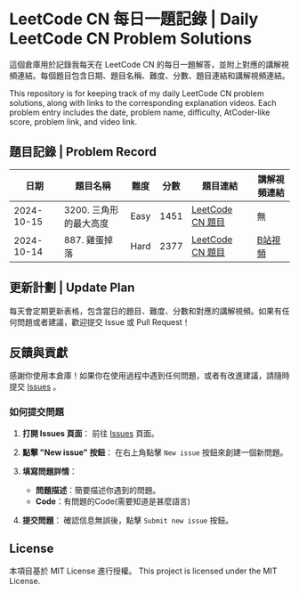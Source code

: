 # LeetCode CN 每日一題記錄 | Daily LeetCode CN Problem Solutions

這個倉庫用於記錄我每天在 LeetCode CN 的每日一題解答，並附上對應的講解視頻連結。每個題目包含日期、題目名稱、難度、分數、題目連結和講解視頻連結。

This repository is for keeping track of my daily LeetCode CN problem solutions, along with links to the corresponding explanation videos. Each problem entry includes the date, problem name, difficulty, AtCoder-like score, problem link, and video link.

## 題目記錄 | Problem Record

| 日期       | 題目名稱              | 難度  | 分數  | 題目連結                                                       | 講解視頻連結                                   |
| ---------- | --------------------- | ----- | ----- | -------------------------------------------------------------- | ---------------------------------------------- |
| 2024-10-15 | 3200. 三角形的最大高度 | Easy  | 1451  | [LeetCode CN 題目](https://leetcode.cn/problems/maximum-height-of-a-triangle) | 無                                         |
| 2024-10-14 | 887. 雞蛋掉落          | Hard  | 2377  | [LeetCode CN 題目](https://leetcode.cn/problems/super-egg-drop)  | [B站視頻](https://bilibili.com)               |

## 更新計劃 | Update Plan

每天會定期更新表格，包含當日的題目、難度、分數和對應的講解視頻。如果有任何問題或者建議，歡迎提交 Issue 或 Pull Request！

## 反饋與貢獻

感謝你使用本倉庫！如果你在使用過程中遇到任何問題，或者有改進建議，請隨時提交 [Issues](https://github.com/Lozakaka/LeetcodeCN_DailyChallenge/issues) 。

### 如何提交問題

1. **打開 Issues 頁面**：
   前往 [Issues](https://github.com/Lozakaka/LeetcodeCN_DailyChallenge/issues) 頁面。

2. **點擊 "New issue" 按鈕**：
   在右上角點擊 `New issue` 按鈕來創建一個新問題。

3. **填寫問題詳情**：
   - **問題描述**：簡要描述你遇到的問題。
   - **Code**：有問題的Code(需要知道是甚麼語言)

4. **提交問題**：
   確認信息無誤後，點擊 `Submit new issue` 按鈕。


## License

本項目基於 MIT License 進行授權。
This project is licensed under the MIT License.
